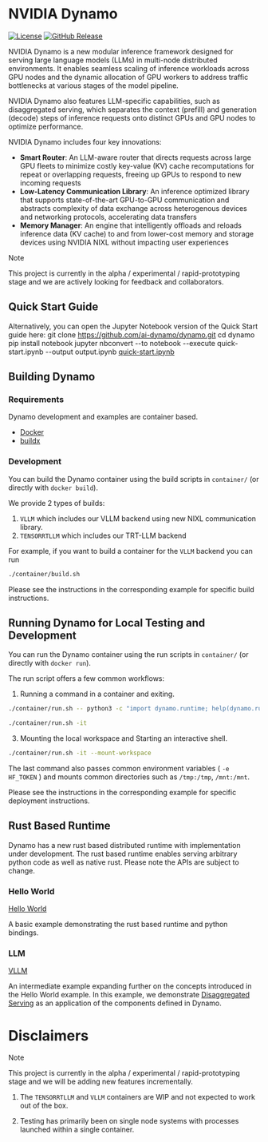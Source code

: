 <!--
SPDX-FileCopyrightText: Copyright (c) 2024-2025 NVIDIA CORPORATION & AFFILIATES. All rights reserved.
SPDX-License-Identifier: Apache-2.0

Licensed under the Apache License, Version 2.0 (the "License");
you may not use this file except in compliance with the License.
You may obtain a copy of the License at

http://www.apache.org/licenses/LICENSE-2.0

Unless required by applicable law or agreed to in writing, software
distributed under the License is distributed on an "AS IS" BASIS,
WITHOUT WARRANTIES OR CONDITIONS OF ANY KIND, either express or implied.
See the License for the specific language governing permissions and
limitations under the License.
-->

# NVIDIA Dynamo

[![License](https://img.shields.io/badge/License-Apache_2.0-blue.svg)](https://opensource.org/licenses/Apache-2.0)
[![GitHub Release](https://img.shields.io/github/v/release/ai-dynamo/dynamo)](https://github.com/ai-dynamo/dynamo/releases/latest)

NVIDIA Dynamo is a new modular inference framework designed for serving large language models (LLMs) in multi-node
distributed environments. It enables seamless scaling of inference workloads across GPU nodes and the dynamic allocation
of GPU workers to address traffic bottlenecks at various stages of the model pipeline.

NVIDIA Dynamo also features LLM-specific capabilities, such as disaggregated serving, which separates the context
(prefill) and generation (decode) steps of inference requests onto distinct GPUs and GPU nodes to optimize performance.

NVIDIA Dynamo includes four key innovations:

* **Smart Router**: An LLM-aware router that directs requests across large GPU fleets to minimize costly key-value (KV)
cache recomputations for repeat or overlapping requests, freeing up GPUs to respond to new incoming requests
* **Low-Latency Communication Library**: An inference optimized library that supports state-of-the-art GPU-to-GPU
communication and abstracts complexity of data exchange across heterogenous devices and networking protocols,
accelerating data transfers
* **Memory Manager**: An engine that intelligently offloads and reloads inference data (KV cache) to and from lower-cost memory and storage devices using NVIDIA NIXL without impacting user experiences

> [!NOTE]
> This project is currently in the alpha / experimental /
> rapid-prototyping stage and we are actively looking for feedback and
> collaborators.

## Quick Start Guide

Alternatively, you can open the Jupyter Notebook version of the Quick Start guide here:
git clone https://github.com/ai-dynamo/dynamo.git
cd dynamo
pip install notebook
jupyter nbconvert --to notebook --execute quick-start.ipynb --output output.ipynb
[quick-start.ipynb](quick-start.ipynb)

## Building Dynamo

### Requirements

Dynamo development and examples are container based.

* [Docker](https://docs.docker.com/get-started/get-docker/)
* [buildx](https://github.com/docker/buildx)

### Development

You can build the Dynamo container using the build scripts
in `container/` (or directly with `docker build`).

We provide 2 types of builds:

1. `VLLM` which includes our VLLM backend using new NIXL communication library.
2. `TENSORRTLLM` which includes our TRT-LLM backend

For example, if you want to build a container for the `VLLM` backend you can run

<!--pytest.mark.skip-->
```bash
./container/build.sh
```

Please see the instructions in the corresponding example for specific build instructions.

## Running Dynamo for Local Testing and Development

You can run the Dynamo container using the run scripts in
`container/` (or directly with `docker run`).

The run script offers a few common workflows:

1. Running a command in a container and exiting.

<!--pytest.mark.skip-->
```bash
./container/run.sh -- python3 -c "import dynamo.runtime; help(dynamo.runtime)"
```
<!--

# This tests the above the line but from within the container
# using pytest-codeblocks

```bash
python3 -c "import dynamo.runtime; help(dynamo.runtime)"
```
-- >

2. Starting an interactive shell.

<!--pytest.mark.skip-->
```bash
./container/run.sh -it
```

3. Mounting the local workspace and Starting an interactive shell.

<!--pytest.mark.skip-->
```bash
./container/run.sh -it --mount-workspace
```

The last command also passes common environment variables ( `-e
HF_TOKEN` ) and mounts common directories such as `/tmp:/tmp`,
`/mnt:/mnt`.

Please see the instructions in the corresponding example for specific
deployment instructions.

## Rust Based Runtime

Dynamo has a new rust based distributed runtime with
implementation under development. The rust based runtime enables
serving arbitrary python code as well as native rust. Please note the
APIs are subject to change.

### Hello World

[Hello World](./lib/bindings/python/examples/hello_world)

A basic example demonstrating the rust based runtime and python
bindings.

### LLM

[VLLM](./examples/python_rs/llm/vllm)

An intermediate example expanding further on the concepts introduced
in the Hello World example. In this example, we demonstrate
[Disaggregated Serving](https://arxiv.org/abs/2401.09670) as an
application of the components defined in Dynamo.

# Disclaimers

> [!NOTE]
> This project is currently in the alpha / experimental /
> rapid-prototyping stage and we will be adding new features incrementally.

1. The `TENSORRTLLM` and `VLLM` containers are WIP and not expected to
   work out of the box.

2. Testing has primarily been on single node systems with processes
   launched within a single container.
